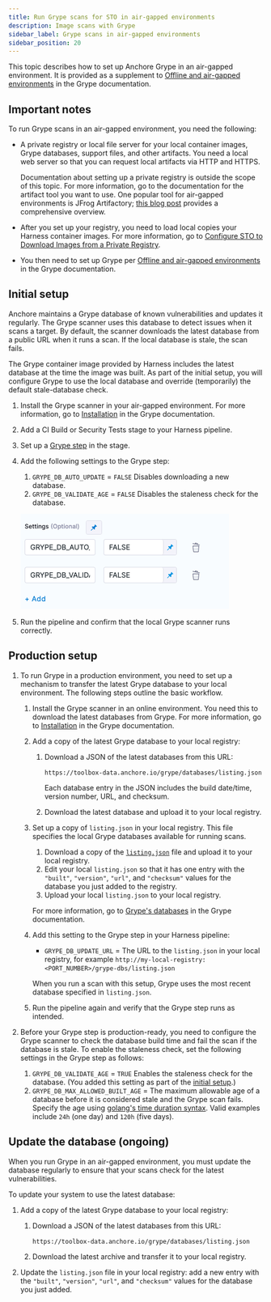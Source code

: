 ```yaml
---
title: Run Grype scans for STO in air-gapped environments
description: Image scans with Grype
sidebar_label: Grype scans in air-gapped environments
sidebar_position: 20
---
```


This topic describes how to set up Anchore Grype in an air-gapped environment. It is provided as a supplement to [Offline and air-gapped environments](https://github.com/anchore/grype#offline-and-air-gapped-environments) in the Grype documentation. 

## Important notes

To run Grype scans in an air-gapped environment, you need the following:

- A private registry or local file server for your local container images, Grype databases, support files, and other artifacts. You need a local web server so that you can request local artifacts via HTTP and HTTPS.

  Documentation about setting up a private registry is outside the scope of this topic. For more information, go to the documentation for the artifact tool you want to use. One popular tool for air-gapped environments is JFrog Artifactory; [this blog post](https://jfrog.com/blog/using-artifactory-with-an-air-gap/) provides a comprehensive overview. 

  <!-- TBD any other external tools we want to mention? I googled around for information about the other artifact repositories we support, or at least have connectors for...Bamboo, Azure Artifacts, Nexus, etc....I didn't find a lot of info about running these tools in air-gapped environments  -->

- After you set up your registry, you need to load local copies your Harness container images. For more information, go to [Configure STO to Download Images from a Private Registry](/docs/security-testing-orchestration/use-sto/set-up-sto-pipelines/download-images-from-private-registry).

- You then need to set up Grype per [Offline and air-gapped environments](https://github.com/anchore/grype#offline-and-air-gapped-environments) in the Grype documentation. 

## Initial setup

Anchore maintains a Grype database of known vulnerabilities and updates it regularly. The Grype scanner uses this database to detect issues when it scans a target. By default, the scanner downloads the latest database from a public URL when it runs a scan. If the local database is stale, the scan fails.  

The Grype container image provided by Harness includes the latest database at the time the image was built. As part of the initial setup, you will configure Grype to use the local database and override (temporarily) the default stale-database check.

1. Install the Grype scanner in your air-gapped environment. For more information, go to [Installation](https://github.com/anchore/grype#installation) in the Grype documentation.  

2. Add a CI Build or Security Tests stage to your Harness pipeline.

3. Set up a [Grype step](/docs/security-testing-orchestration/sto-techref-category/grype/grype-scanner-reference) in the stage. 

4. Add the following settings to the Grype step:

   1. `GRYPE_DB_AUTO_UPDATE` = `FALSE` Disables downloading a new database.
   2. `GRYPE_DB_VALIDATE_AGE` = `FALSE` Disables the staleness check for the database.

   ![](../static/grype-airgap-workflow-00.png)

5. Run the pipeline and confirm that the local Grype scanner runs correctly.

## Production setup

1. To run Grype in a production environment, you need to set up a mechanism to transfer the latest Grype  database to your local environment. The following steps outline the basic workflow.

   1. Install the Grype scanner in an online environment. You need this to download the latest databases from Grype. 
      For more information, go to [Installation](https://github.com/anchore/grype#installation) in the Grype documentation.  
   
   2. Add a copy of the latest Grype database to your local registry: 
      1. Download a JSON of the latest databases from this URL:

         ```http
         https://toolbox-data.anchore.io/grype/databases/listing.json
         ```  

         Each database entry in the JSON includes the build date/time, version number, URL, and checksum. 

      2. Download the latest database and upload it to your local registry.    
   
   3. Set up a copy of `listing.json` in your local registry. This file specifies the local Grype databases available for running scans.
      1. Download a copy of the [`listing.json`](https://github.com/anchore/grype/blob/main/grype/db/test-fixtures/listing.json) file and upload it to your local registry.  
      2. Edit your local `listing.json` so that it has one entry with the  `"built"`, `"version"`, `"url"`, and `"checksum"` values for the database you just added to the registry. 
      3. Upload your local `listing.json` to your local registry. 

      For more information, go to [Grype's databases](https://github.com/anchore/grype#grypes-database) in the Grype documentation.
   
   4. Add this setting to the Grype step in your Harness pipeline: 

      - `GRYPE_DB_UPDATE_URL` = The URL to the `listing.json` in your local registry, for example `http://my-local-registry:<PORT_NUMBER>/grype-dbs/listing.json`

      When you run a scan with this setup, Grype uses the most recent database specified in `listing.json`.
      <!-- Need to confirm this. -->

   5. Run the pipeline again and verify that the Grype step runs as intended.     

2. Before your Grype step is production-ready, you need to configure the Grype scanner to check the database build time and fail the scan if the database is stale. To enable the staleness check, set the following settings in the Grype step as follows:

   1. `GRYPE_DB_VALIDATE_AGE` = `TRUE` Enables the staleness check for the database. (You added this setting as part of the [initial setup](#initial-setup).)
   2. `GRYPE_DB_MAX_ALLOWED_BUILT_AGE` = The maximum allowable age of a database before it is considered stale and the Grype scan fails. Specify the age using [golang's time duration syntax](https://pkg.go.dev/time#ParseDuration). Valid examples include `24h` (one day) and `120h` (five days). 

   <!-- TBD how often does Grype update these databases? Is there a "good" time window we can specify as a default? -->

## Update the database (ongoing)

When you run Grype in an air-gapped environment, you must update the database regularly to ensure that your scans check for the latest vulnerabilities. 

To update your system to use the latest database:

   1. Add a copy of the latest Grype database to your local registry: 
      1. Download a JSON of the latest databases from this URL:

         ```http
         https://toolbox-data.anchore.io/grype/databases/listing.json
         ```  

      2. Download the latest archive and transfer it to your local registry.
   2. Update the `listing.json` file in your local registry: add a new entry with the `"built"`, `"version"`, `"url"`, and `"checksum"` values for the database you just added.  
 
